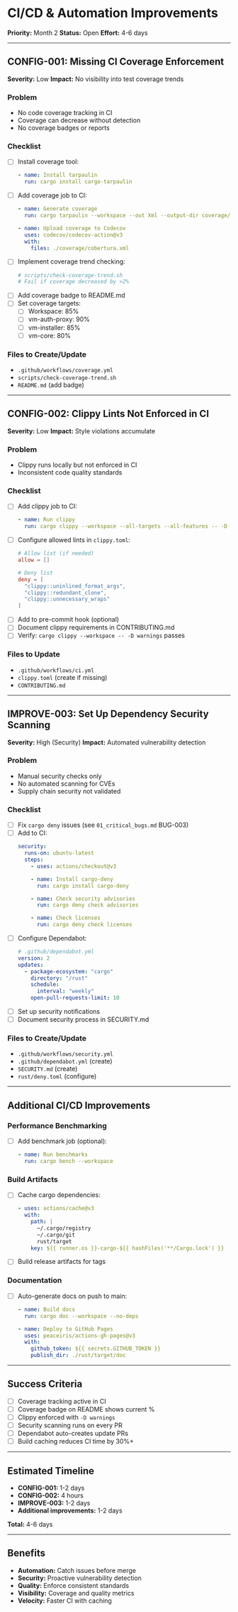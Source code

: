 # CI/CD & Automation Improvements

**Priority:** Month 2
**Status:** Open
**Effort:** 4-6 days

---

## CONFIG-001: Missing CI Coverage Enforcement

**Severity:** Low
**Impact:** No visibility into test coverage trends

### Problem
- No code coverage tracking in CI
- Coverage can decrease without detection
- No coverage badges or reports

### Checklist
- [ ] Install coverage tool:
  ```yaml
  - name: Install tarpaulin
    run: cargo install cargo-tarpaulin
  ```
- [ ] Add coverage job to CI:
  ```yaml
  - name: Generate coverage
    run: cargo tarpaulin --workspace --out Xml --output-dir coverage/

  - name: Upload coverage to Codecov
    uses: codecov/codecov-action@v3
    with:
      files: ./coverage/cobertura.xml
  ```
- [ ] Implement coverage trend checking:
  ```bash
  # scripts/check-coverage-trend.sh
  # Fail if coverage decreased by >2%
  ```
- [ ] Add coverage badge to README.md
- [ ] Set coverage targets:
  - [ ] Workspace: 85%
  - [ ] vm-auth-proxy: 90%
  - [ ] vm-installer: 85%
  - [ ] vm-core: 80%

### Files to Create/Update
- `.github/workflows/coverage.yml`
- `scripts/check-coverage-trend.sh`
- `README.md` (add badge)

---

## CONFIG-002: Clippy Lints Not Enforced in CI

**Severity:** Low
**Impact:** Style violations accumulate

### Problem
- Clippy runs locally but not enforced in CI
- Inconsistent code quality standards

### Checklist
- [ ] Add clippy job to CI:
  ```yaml
  - name: Run clippy
    run: cargo clippy --workspace --all-targets --all-features -- -D warnings
  ```
- [ ] Configure allowed lints in `clippy.toml`:
  ```toml
  # Allow list (if needed)
  allow = []

  # Deny list
  deny = [
    "clippy::uninlined_format_args",
    "clippy::redundant_clone",
    "clippy::unnecessary_wraps"
  ]
  ```
- [ ] Add to pre-commit hook (optional)
- [ ] Document clippy requirements in CONTRIBUTING.md
- [ ] Verify: `cargo clippy --workspace -- -D warnings` passes

### Files to Update
- `.github/workflows/ci.yml`
- `clippy.toml` (create if missing)
- `CONTRIBUTING.md`

---

## IMPROVE-003: Set Up Dependency Security Scanning

**Severity:** High (Security)
**Impact:** Automated vulnerability detection

### Problem
- Manual security checks only
- No automated scanning for CVEs
- Supply chain security not validated

### Checklist
- [ ] Fix `cargo deny` issues (see `01_critical_bugs.md` BUG-003)
- [ ] Add to CI:
  ```yaml
  security:
    runs-on: ubuntu-latest
    steps:
      - uses: actions/checkout@v3

      - name: Install cargo-deny
        run: cargo install cargo-deny

      - name: Check security advisories
        run: cargo deny check advisories

      - name: Check licenses
        run: cargo deny check licenses
  ```
- [ ] Configure Dependabot:
  ```yaml
  # .github/dependabot.yml
  version: 2
  updates:
    - package-ecosystem: "cargo"
      directory: "/rust"
      schedule:
        interval: "weekly"
      open-pull-requests-limit: 10
  ```
- [ ] Set up security notifications
- [ ] Document security process in SECURITY.md

### Files to Create/Update
- `.github/workflows/security.yml`
- `.github/dependabot.yml` (create)
- `SECURITY.md` (create)
- `rust/deny.toml` (configure)

---

## Additional CI/CD Improvements

### Performance Benchmarking
- [ ] Add benchmark job (optional):
  ```yaml
  - name: Run benchmarks
    run: cargo bench --workspace
  ```

### Build Artifacts
- [ ] Cache cargo dependencies:
  ```yaml
  - uses: actions/cache@v3
    with:
      path: |
        ~/.cargo/registry
        ~/.cargo/git
        rust/target
      key: ${{ runner.os }}-cargo-${{ hashFiles('**/Cargo.lock') }}
  ```
- [ ] Build release artifacts for tags

### Documentation
- [ ] Auto-generate docs on push to main:
  ```yaml
  - name: Build docs
    run: cargo doc --workspace --no-deps

  - name: Deploy to GitHub Pages
    uses: peaceiris/actions-gh-pages@v3
    with:
      github_token: ${{ secrets.GITHUB_TOKEN }}
      publish_dir: ./rust/target/doc
  ```

---

## Success Criteria

- [ ] Coverage tracking active in CI
- [ ] Coverage badge on README shows current %
- [ ] Clippy enforced with `-D warnings`
- [ ] Security scanning runs on every PR
- [ ] Dependabot auto-creates update PRs
- [ ] Build caching reduces CI time by 30%+

---

## Estimated Timeline

- **CONFIG-001:** 1-2 days
- **CONFIG-002:** 4 hours
- **IMPROVE-003:** 1-2 days
- **Additional improvements:** 1-2 days

**Total:** 4-6 days

---

## Benefits

- **Automation:** Catch issues before merge
- **Security:** Proactive vulnerability detection
- **Quality:** Enforce consistent standards
- **Visibility:** Coverage and quality metrics
- **Velocity:** Faster CI with caching
